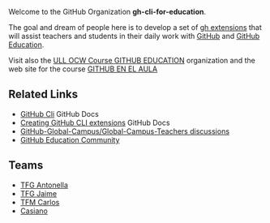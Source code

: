 Welcome to the GitHub Organization **gh-cli-for-education**.

The goal and dream of people here is to develop a set of [gh extensions]() that will assist teachers and students in their daily work with [GitHub]() and [GitHub Education]().

Visit also the [ULL OCW Course GITHUB EDUCATION](https://github.com/ULL-OCW-GITHUB-EDUCATION) organization and the web site for the course [GITHUB EN EL AULA](https://ull-ocw-github-education.github.io/)
 
 ## Related Links

* [GitHub Cli](https://docs.github.com/en/github-cli) GitHub Docs
* [Creating GitHub CLI extensions](https://docs.github.com/en/github-cli/github-cli/creating-github-cli-extensions) GitHub Docs
* [GitHub-Global-Campus/Global-Campus-Teachers discussions](https://github.com/GitHub-Global-Campus/Global-Campus-Teachers/discussions)
* [GitHub Education Community](https://education.github.community/)

## Teams

* [TFG  Antonella](https://github.com/orgs/gh-cli-for-education/teams/antonella)
* [TFG Jaime]( https://github.com/orgs/gh-cli-for-education/teams/jaime)
* [TFM Carlos](https://github.com/orgs/gh-cli-for-education/teams/carlos)
* [Casiano](https://github.com/orgs/gh-cli-for-education/teams/casiano/repositories)
